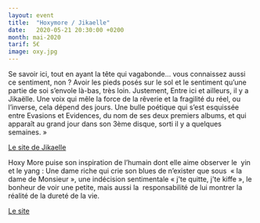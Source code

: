```yaml
---
layout: event
title:  "Hoxymore / Jikaelle"
date:   2020-05-21 20:30:00 +0200
month: mai-2020
tarif: 5€
image: oxy.jpg
---
```


Se savoir ici, tout en ayant la tête qui vagabonde… vous connaissez aussi ce sentiment, non ? Avoir les pieds posés sur le sol et le sentiment qu’une partie de soi s’envole là-bas, très loin. Justement, Entre ici et ailleurs, il y a Jikaëlle. Une voix qui mêle la force de la rêverie et la fragilité du réel, ou l’inverse, cela dépend des jours. Une bulle poétique qui s’est esquissée entre Evasions et Evidences, du nom de ses deux premiers albums, et qui apparaît au grand jour dans son 3ème disque, sorti il y a quelques semaines. »

[Le site de Jikaelle](http://www.jikaelle.com/accueil.html)


Hoxy More puise son inspiration de l’humain dont elle aime observer le  yin et le yang : Une dame riche qui crie son blues de n’exister que sous  « la dame de Monsieur », une indécision sentimentale « j'te quitte, j'te kiffe », le bonheur de voir une petite, mais aussi la  responsabilité de lui montrer la réalité de la dureté de la vie.

[Le site](http://hoxymore.com/)
